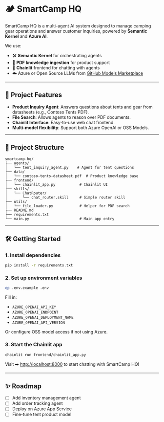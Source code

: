 # 🏕️ SmartCamp HQ

SmartCamp HQ is a multi-agent AI system designed to manage camping gear operations and answer customer inquiries, powered by **Semantic Kernel** and **Azure AI**.

We use:
- 🛠️ **Semantic Kernel** for orchestrating agents
- 📑 **PDF knowledge ingestion** for product support
- 💬 **Chainlit** frontend for chatting with agents
- ☁️ Azure or Open Source LLMs from [GitHub Models Marketplace](https://github.com/marketplace/models)

---

## 🚀 Project Features

- **Product Inquiry Agent**: Answers questions about tents and gear from datasheets (e.g., Contoso Tents PDF).
- **File Search**: Allows agents to reason over PDF documents.
- **Chainlit Interface**: Easy-to-use web chat frontend.
- **Multi-model flexibility**: Support both Azure OpenAI or OSS Models.

---

## 📂 Project Structure

```plaintext
smartcamp-hq/
├── agents/
│   └── tent_inquiry_agent.py    # Agent for tent questions
├── data/
│   └── contoso-tents-datasheet.pdf  # Product knowledge base
├── frontend/
│   └── chainlit_app.py           # Chainlit UI
├── skills/
│   └── ChatRouter/
│       └── chat_router.skill     # Simple router skill
├── utils/
│   └── file_loader.py            # Helper for PDF search
├── README.md
├── requirements.txt
└── main.py                       # Main app entry
```

---

## 🛠️ Getting Started

### 1. Install dependencies

```bash
pip install -r requirements.txt
```

### 2. Set up environment variables

```bash
cp .env.example .env
```
Fill in:
- `AZURE_OPENAI_API_KEY`
- `AZURE_OPENAI_ENDPOINT`
- `AZURE_OPENAI_DEPLOYMENT_NAME`
- `AZURE_OPENAI_API_VERSION`

Or configure OSS model access if not using Azure.

### 3. Start the Chainlit app

```bash
chainlit run frontend/chainlit_app.py
```

Visit ➡️ [http://localhost:8000](http://localhost:8000) to start chatting with SmartCamp HQ!

---

## ✨ Roadmap

- [ ] Add inventory management agent
- [ ] Add order tracking agent
- [ ] Deploy on Azure App Service
- [ ] Fine-tune tent product model
